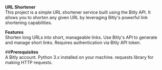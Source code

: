 
**URL Shortener**<br>
This project is a simple URL shortener service built using the Bitly API. It allows you to shorten any given URL by leveraging Bitly's powerful link shortening capabilities.

**Features**<br>
Shorten long URLs into short, manageable links.
Use Bitly's API to generate and manage short links.
Requires authentication via Bitly API token.

##**Prerequisites**<br>
A Bitly account.
Python 3.x installed on your machine.
requests library for making HTTP requests.
